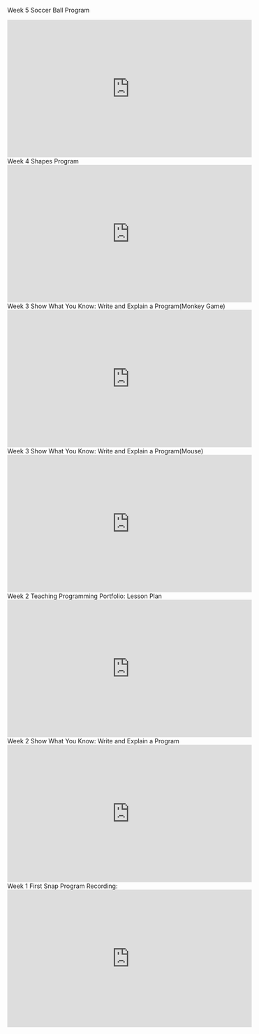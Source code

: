 Week 5 Soccer Ball Program

<iframe width="560" height="315" src="https://www.youtube.com/embed/uFDPEOFuTJw?si=UHAPmXno6hBubxkw" title="YouTube video player" frameborder="0" allow="accelerometer; autoplay; clipboard-write; encrypted-media; gyroscope; picture-in-picture; web-share" allowfullscreen></iframe>
Week 4 Shapes Program

<iframe width="560" height="315" src="https://www.youtube.com/embed/R0kxsTVfVR0?si=SZGRdzKmjJwyxI76" title="YouTube video player" frameborder="0" allow="accelerometer; autoplay; clipboard-write; encrypted-media; gyroscope; picture-in-picture; web-share" allowfullscreen></iframe>
<br>
Week 3 Show What You Know: Write and Explain a Program(Monkey Game)

<iframe width="560" height="315" src="https://www.youtube.com/embed/vauN-mupc5U?si=mJTjBZRJ5mI2k98Z" title="YouTube video player" frameborder="0" allow="accelerometer; autoplay; clipboard-write; encrypted-media; gyroscope; picture-in-picture; web-share" allowfullscreen></iframe>
<br>
Week 3 Show What You Know: Write and Explain a Program(Mouse)

<iframe width="560" height="315" src="https://www.youtube.com/embed/tAlpBV1Yzjk?si=kPl6QH2C86nAchmw" title="YouTube video player" frameborder="0" allow="accelerometer; autoplay; clipboard-write; encrypted-media; gyroscope; picture-in-picture; web-share" allowfullscreen></iframe>
<br>
Week 2 Teaching Programming Portfolio: Lesson Plan

<iframe width="560" height="315" src="https://www.youtube.com/embed/R4HUzNFzkb0?si=33LAPi7PlYIqV5ZX" title="YouTube video player" frameborder="0" allow="accelerometer; autoplay; clipboard-write; encrypted-media; gyroscope; picture-in-picture; web-share" allowfullscreen></iframe>
<br>
Week 2 Show What You Know: Write and Explain a Program

<iframe width="560" height="315" src="https://www.youtube.com/embed/56oJUMRR6-k?si=tVJVKo9MuxAxXm9V" title="YouTube video player" frameborder="0" allow="accelerometer; autoplay; clipboard-write; encrypted-media; gyroscope; picture-in-picture; web-share" allowfullscreen></iframe>
<br>
Week 1 First Snap Program Recording:

<iframe width="560" height="315" src="https://www.youtube.com/embed/n4FMGxGnf28?si=aiiGzICXR3Tm7lzk" title="YouTube video player" frameborder="0" allow="accelerometer; autoplay; clipboard-write; encrypted-media; gyroscope; picture-in-picture; web-share" allowfullscreen></iframe>
